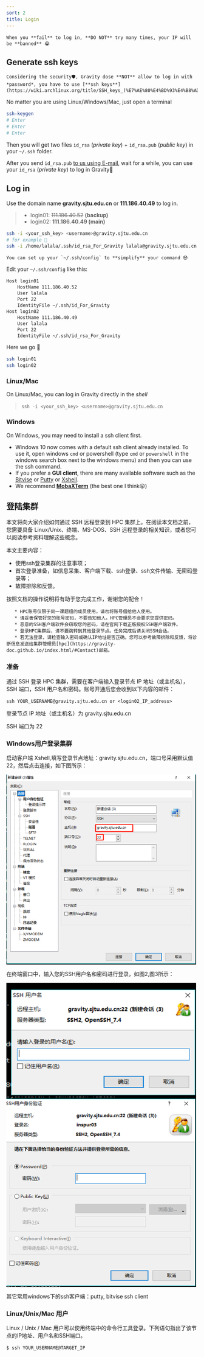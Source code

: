 ```yaml
---
sort: 2
title: Login
---
```


```danger
When you **fail** to log in, **DO NOT** try many times, your IP will be **banned** 😭
```

## Generate ssh keys

```note
Considering the security🛡️, Gravity dose **NOT** allow to log in with *password*, you have to use [**ssh keys**](https://wiki.archlinux.org/title/SSH_keys_(%E7%AE%80%E4%BD%93%E4%B8%AD%E6%96%87))
```

No matter you are using Linux/Windows/Mac, just open a terminal
```bash
ssh-keygen
# Enter
# Enter
# Enter
```
Then you will get two files `id_rsa` (*private key*) + `id_rsa.pub` (*public key*) in your `~/.ssh` folder.

After you send `id_rsa.pub` [to us using E-mail](https://gravity-doc.github.io/#contact), wait for a while, you can use your `id_rsa` (*private key*) to log in Gravity🥳

## Log in

Use the domain name **gravity.sjtu.edu.cn** or **111.186.40.49** to log in.

> - login01: ~~111.186.40.52~~ **(backup)**
> - login02: **111.186.40.49 (main)**

```sh
ssh -i <your_ssh_key> <username>@gravity.sjtu.edu.cn
# for example 🌰
ssh -i /home/lalala/.ssh/id_rsa_For_Gravity lalala@gravity.sjtu.edu.cn
```

```tip
You can set up your `~/.ssh/config` to **simplify** your command 😎   
```

Edit your `~/.ssh/config` like this:      

```
Host login01
    HostName 111.186.40.52
    User lalala
    Port 22
    IdentityFile ~/.ssh/id_For_Gravity
Host login02
    HostName 111.186.40.49
    User lalala
    Port 22
    IdentityFile ~/.ssh/id_rsa_For_Gravity
```
Here we go 🎉      
```sh
ssh login01
ssh login02
```

### Linux/Mac

On Linux/Mac, you can log in Gravity directly in the *shell*

> `ssh -i <your_ssh_key> <username>@gravity.sjtu.edu.cn`

### Windows

On Windows, you may need to install a ssh client first.    
- Windows 10 now comes with a default ssh client already installed. To use it, open windows `cmd` or powershell (type `cmd` or `powershell` in the windows search box next to the windows menu) and then you can use the ssh command.     
- If you prefer a **GUI client**, there are many available software such as the [Bitvise](https://www.bitvise.com/ssh-client-download) or [Putty](https://www.ssh.com/ssh/putty/download) or [Xshell](https://www.netsarang.com/en/xshell/).      
- We recommend  **[MobaXTerm](https://mobaxterm.mobatek.net/download.html)** (the best one I think😜)      


## 登陆集群

本文将向大家介绍如何通过 SSH 远程登录到 HPC 集群上。在阅读本文档之前，您需要具备 Linux/Unix、终端、MS-DOS、SSH 远程登录的相关知识，或者您可以阅读参考资料理解这些概念。

本文主要内容：

- 使用ssh登录集群的注意事项；
- 首次登录准备，如信息采集、客户端下载、ssh登录、ssh文件传输、无密码登录等；
- 故障排除和反馈。

按照文档的操作说明将有助于您完成工作，谢谢您的配合！

```note 
   * HPC账号仅限于同一课题组的成员使用，请勿将账号借给他人使用。
   * 请妥善保管好您的账号密码，不要告知他人。HPC管理员不会要求您提供密码。
   * 恶意的SSH客户端软件会窃取您的密码，请在官网下载正版授权SSH客户端软件。
   * 登录HPC集群后，请不要跳转到其他登录节点。任务完成后请关闭SSH会话。
   * 若无法登录，请检查输入密码或确认IP地址是否正确。您可以参考故障排除和反馈，将诊断信息发送给集群管理员[hpc](https://gravity-doc.github.io/index.html/#Contact)邮箱。
```

### 准备

通过 SSH 登录 HPC 集群，需要在客户端输入登录节点 IP 地址（或主机名），SSH 端口，SSH 用户名和密码。账号开通后您会收到以下内容的邮件：

```
ssh YOUR_USERNAME@gravity.sjtu.edu.cn or <login02_IP_address>
```

登录节点 IP 地址（或主机名）为 gravity.sjtu.edu.cn

SSH 端口为 22

### Windows用户登录集群

启动客户端 Xshell,填写登录节点地址：gravity.sjtu.edu.cn，端口号采用默认值22，然后点击连接，如下图所示：

<img src="../images/Basic/Login_01.png" width = "500" height = "500" div align=center />

在终端窗口中，输入您的SSH用户名和密码进行登录，如图2,图3所示：

<img src="../images/Basic/Login_02.png" width = "500" height = "300" div align=center />

<img src="../images/Basic/Login_03.png" width = "500" height = "500" div align=center />

其它常用windows下的ssh客户端：putty, bitvise ssh client

### Linux/Unix/Mac 用户

Linux / Unix / Mac 用户可以使用终端中的命令行工具登录。下列语句指出了该节点的IP地址、用户名和SSH端口。

```bash
$ ssh YOUR_USERNAME@TARGET_IP
```




